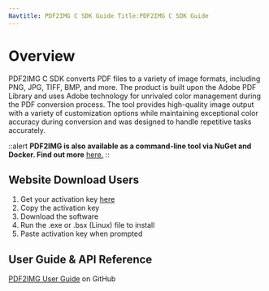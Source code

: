 ```yaml
---
Navtitle: PDF2IMG C SDK Guide Title:PDF2IMG C SDK Guide
---
```


# Overview

PDF2IMG C SDK converts PDF files to a variety of image formats, including PNG, JPG, TIFF, BMP, and more. The product is built upon the Adobe PDF Library and uses Adobe technology for unrivaled color management during the PDF conversion process. The tool provides high-quality image output with a variety of customization options while maintaining exceptional color accuracy during conversion and was designed to handle repetitive tasks accurately.

::alert
**PDF2IMG is also available as a command-line tool via NuGet and Docker.  Find out more** [here.](/pdf-2-img)
::

## **Website Download Users**

1. Get your activation key [here](https://www.datalogics.com/convert-pdfs-to-images)
2. Copy the activation key
3. Download the software
4. Run the .exe or .bsx (Linux) file to install
5. Paste activation key when prompted

## User Guide & API Reference

[PDF2IMG User Guide](https://github.com/datalogics/datalogics.github.io/blob/c600730629950fc9714bcda9ce7fafc31b8eaac4/PDF2IMG/PDF2IMG.pdf) on GitHub
